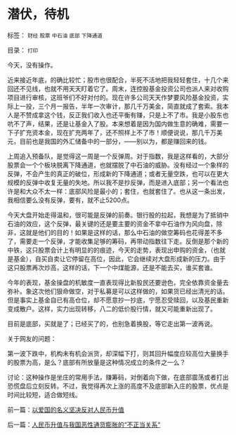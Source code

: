 # 潜伏，待机

标签： `财经` `股票` `中石油` `底部` `下降通道` 

目录： `打印`

今天，没有操作。



近来接近年底，的确比较忙；股市也很配合，半死不活地把我轻轻套住，十几个来回还不见线，也就不用天天盯着它了。周末，连控股基金投资公司也派人来对收购项目进行审核，这班爷们不好对付的。现在许多公司天天作梦要风险基金投资，实际上一投，三个月一报告，半年一次审计，那几千万美金，简直就成了套索。我本人是不赞成拿这个钱，反正我们收入也还平衡有赚，只是上不了市。我是小股东也吭不了声，结果，还是让基金入了股。本来想着是因为国内做生意的确难，需要一下子扩充资本金，现在扩充两年了，还不照样上不了市！顺便说说，那几千万美元，目前也是我国的外汇储备中的一部分，——别以为，都是赚回来的钱。



上周追入预备队，是觉得这一周是一个反弹周。对于指数，我是这样看的，大部分股票会一个个板块脱离下降通道，也就摆脱了中石油的威胁。没有经过一个象样的反弹，不会产生的真正的破位，形成新的下降通道；或者无量空跌，也可以在更大规模的反弹中收复无量的失地。所以我不是抄反弹，而是进入底部；另一个看法也许是和大众不太一样：底部风险是最小的；套住，也就套住了。也从这一条出发，我相信要么没有反弹，要有，就不止5200点。



今天大盘开始走得温和，很可能是反弹的前奏。银行股的拉起，我想是为了抵销中石油的效应，这个反弹，最关键的还是要主要的资金不拿中石油作为风向盘，除非，这就是他们的目的！如果是这样的话，那么中石油的做空筹码也花得差不多了，需要走一个反弹，才能收集足够的筹码，再带动指数往下走。反倒是那个新的中铁，这只股票会计上有明显的的痕迹，今天的走势，表现出申购的资金，（也就是基金），自买自卖让它停留在高位，因此，它会继续对大盘形成新的压力。由于这只股票再次炒高，这样的话，下一个中煤能源，还是不能去买，谁买套谁。



今年的表现，基金操盘的机敏度一直表现得比新股民还要逊色，完全依靠资金量去弥补。象这次他们狠命做空，对于私募是可以这样做的，如果货已经出清光的话。但是事实上基金自已有高仓位，却不愿意抄一抄底，宁愿忍受赎回，以及基民重新变成散户。这样，实力出现转移，八二的低价股行情，就又可能重新出现了。



目前是底部，买就是了；已经买了的，也别急着换股，等它走出第一波再说。



关于网友的问题：

第一波下跌中，机构未有机会派货，却深幅下打，则其回升幅度应较高位大量换手的股票为高，是么？底部有所放量是这种情况成立的条件之一么？

讨论：这种操作是坐庄的常用手法，赚筹码，对倒着向下做，在底部震荡或者打出恐慌盘后立刻反转。不过，我觉得再次上涨的高度不及底部新入庄的股票，优点是时间比较短，适合做短线。













前一篇：[以爱国的名义坚决反对人民币升值](../../../2007/12/1/以爱国的名义坚决反对人民币升值.md)

后一篇：[人民币升值与我国恶性通货膨胀的“不正当关系“](../../../2007/12/3/人民币升值与我国恶性通货膨胀的“不正当关系“.md)